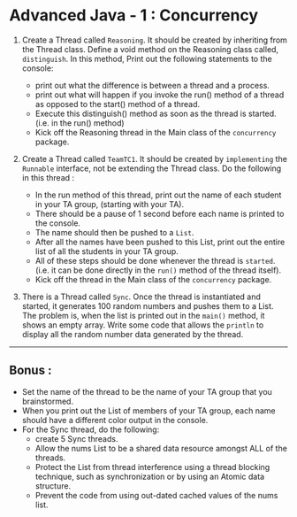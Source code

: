 <h1>Advanced Java - 1 : Concurrency</h1>

1. Create a Thread called <code>Reasoning</code>.  It should be created by inheriting from the Thread class.  Define a void method on the Reasoning class called, <code>distinguish</code>.  In this method, Print out the following statements to the console:
   * print out what the difference is between a thread and a process.  
   * print out what will happen if you invoke the run() method of a thread as opposed to the start() method of a thread. 
   * Execute this distinguish() method as soon as the thread is started. (i.e. in the run() method)
   * Kick off the Reasoning thread in the Main class of the <code>concurrency</code> package.


2. Create a Thread called <code>TeamTC1</code>.  It should be created by <code>implementing</code> the <code>Runnable</code> interface, not be extending the Thread class.  Do the following in this thread : 
   * In the run method of this thread, print out the name of each student in your TA group, (starting with your TA).  
   * There should be a pause of 1 second before each name is printed to the console.
   * The name should then be pushed to a <code>List</code>.  
   * After all the names have been pushed to this List, print out the entire list of all the students in your TA group.   
   * All of these steps should be done whenever the thread is <code>started</code>.  (i.e. it can be done directly in the <code>run()</code> method of the thread itself).  
   * Kick off the thread in the Main class of the <code>concurrency</code> package.  

3. There is a Thread called <code>Sync</code>.  Once the thread is instantiated and started, it generates 100 random numbers and pushes them to a List.  The problem is, when the list is printed out in the <code>main()</code>  method, it shows an empty array.  Write some code that allows the <code>println</code> to display all the random number data generated by the thread.




*******************
<h2>Bonus : </h2>

* Set the name of the thread to be the name of your TA group that you brainstormed.
* When you print out the List of members of your TA group, each name should have a different color output in the console.
* For the Sync thread, do the following:
  *  create 5 Sync threads.  
  *  Allow the nums List to be a shared data resource amongst ALL of the threads.  
  *  Protect the List from thread interference using a thread blocking technique, such as synchronization or by using an Atomic data structure.
  *  Prevent the code from using out-dated cached values of the nums list.



